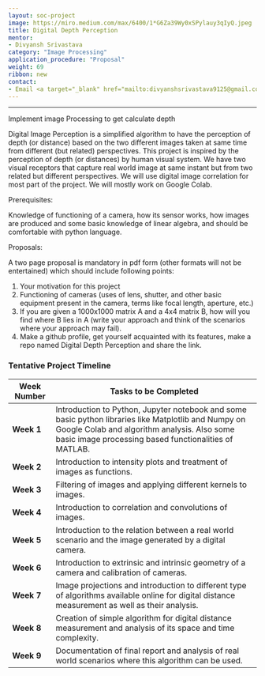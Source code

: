 ```yaml
---
layout: soc-project
image: https://miro.medium.com/max/6400/1*G6Za39Wy0xSPylauy3qIyQ.jpeg
title: Digital Depth Perception
mentor: 
- Divyansh Srivastava
category: "Image Processing"
application_procedure: "Proposal"
weight: 69
ribbon: new
contact:
- Email <a target="_blank" href="mailto:divyanshsrivastava9125@gmail.com"> divyanshsrivastava9125@gmail.com</a> 
---
```


---

Implement image Processing to get calculate depth

<!--break-->
Digital Image Perception is a simplified algorithm to have the perception of depth (or distance) based on the two different images taken at same time from different (but related) perspectives. This project is inspired by the perception of depth (or distances) by human visual system. We have two visual receptors that capture real world image at same instant but from two related but different perspectives.  We will use digital image correlation for most part of the project. We will mostly work on Google Colab.

Prerequisites:

Knowledge of functioning of a camera, how its sensor works, how images are produced and some basic knowledge of linear algebra, and should be comfortable with python language.

Proposals:

A two page proposal is mandatory in pdf form (other formats will not be entertained) which should include following points:

1. Your motivation for this project
2. Functioning of cameras (uses of lens, shutter, and other basic equipment present in the camera, terms like focal length, aperture, etc.)
3. If you are given a 1000x1000 matrix A and a 4x4 matrix B, how will you find where B lies in A (write your approach and think of the scenarios where your approach may fail).
4. Make a github profile, get yourself acquainted with its features, make a repo named Digital Depth Perception and share the link.
<!--break-->

### Tentative Project Timeline
<!--break-->

|Week Number  | Tasks to be Completed|
|--- | --- | 
|**Week 1** | Introduction to Python, Jupyter notebook and some basic python libraries like Matplotlib and Numpy on Google Colab and algorithm analysis. Also some basic image processing based functionalities of MATLAB.|
|**Week 2** | Introduction to intensity plots and treatment of images as functions.|
|**Week 3** | Filtering of images and applying different kernels to images.|
|**Week 4** |Introduction to correlation and convolutions of images.|
|**Week 5** | Introduction to the relation between a real world scenario and the image generated by a digital camera.|
|**Week 6** |Introduction to extrinsic and intrinsic geometry of a camera and calibration of cameras.|
|**Week 7** |Image projections and introduction to different type of algorithms available online for digital distance measurement as well as their analysis.|
|**Week 8** |Creation of simple algorithm for digital distance measurement and analysis of its space and time complexity.|
|**Week 9** |Documentation of final report and analysis of real world scenarios where this algorithm can be used.|
